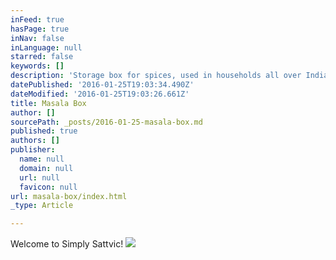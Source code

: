 ```yaml
---
inFeed: true
hasPage: true
inNav: false
inLanguage: null
starred: false
keywords: []
description: 'Storage box for spices, used in households all over India'
datePublished: '2016-01-25T19:03:34.490Z'
dateModified: '2016-01-25T19:03:26.661Z'
title: Masala Box
author: []
sourcePath: _posts/2016-01-25-masala-box.md
published: true
authors: []
publisher:
  name: null
  domain: null
  url: null
  favicon: null
url: masala-box/index.html
_type: Article

---
```

Welcome to Simply Sattvic!
![](https://s3-us-west-2.amazonaws.com/the-grid-img/p/beca103182cf846e325e7297266e57d8ad39672d.jpg)